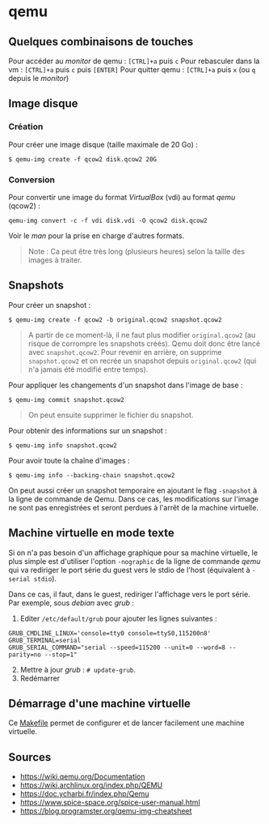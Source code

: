 qemu
====

## Quelques combinaisons de touches

Pour accéder au *monitor* de qemu : `[CTRL]+a` puis `c`
Pour rebasculer dans la vm : `[CTRL]+a` puis `c` puis `[ENTER]`
Pour quitter qemu : `[CTRL]+a` puis `x` (ou `q` depuis le *monitor*)

## Image disque

### Création

Pour créer une image disque (taille maximale de 20 Go) :
```
$ qemu-img create -f qcow2 disk.qcow2 20G
```

### Conversion

Pour convertir une image du format *VirtualBox* (vdi) au format *qemu* (qcow2) :
```
qemu-img convert -c -f vdi disk.vdi -O qcow2 disk.qcow2
```

Voir le *man* pour la prise en charge d'autres formats.

> Note : Ca peut être très long (plusieurs heures) selon la taille des images à traiter.

## Snapshots

Pour créer un snapshot :
```
$ qemu-img create -f qcow2 -b original.qcow2 snapshot.qcow2
```

> A partir de ce moment-là, il ne faut plus modifier `original.qcow2` (au risque de corrompre les snapshots créés). Qemu doit donc être lancé avec `snapshot.qcow2`. Pour revenir en arrière, on supprime `snapshot.qcow2` et on recrée un snapshot depuis `original.qcow2` (qui n'a jamais été modifié entre temps).

Pour appliquer les changements d'un snapshot dans l'image de base :
```
$ qemu-img commit snapshot.qcow2
```

> On peut ensuite supprimer le fichier du snapshot.

Pour obtenir des informations sur un snapshot :
```
$ qemu-img info snapshot.qcow2
```

Pour avoir toute la chaîne d'images :
```
$ qemu-img info --backing-chain snapshot.qcow2
```

On peut aussi créer un snapshot temporaire en ajoutant le flag `-snapshot` à la ligne de commande de Qemu. Dans ce cas, les modifications sur l'image ne sont pas enregistrées et seront perdues à l'arrêt de la machine virtuelle.

## Machine virtuelle en mode texte

Si on n'a pas besoin d'un affichage graphique pour sa machine virtuelle, le plus simple est d'utiliser l'option `-nographic` de la ligne de commande *qemu* qui va rediriger le port série du guest vers le stdio de l'host (équivalent à `-serial stdio`).

Dans ce cas, il faut, dans le guest, rediriger l'affichage vers le port série. Par exemple, sous *debian* avec *grub* :

1. Editer `/etc/default/grub` pour ajouter les lignes suivantes :
```
GRUB_CMDLINE_LINUX='console=tty0 console=ttyS0,115200n8'
GRUB_TERMINAL=serial
GRUB_SERIAL_COMMAND="serial --speed=115200 --unit=0 --word=8 --parity=no --stop=1"
```
2. Mettre à jour *grub* : `# update-grub`.
3. Redémarrer

## Démarrage d'une machine virtuelle

Ce [Makefile](./Makefile) permet de configurer et de lancer facilement une machine virtuelle.

## Sources

- <https://wiki.qemu.org/Documentation>
- <https://wiki.archlinux.org/index.php/QEMU>
- <https://doc.ycharbi.fr/index.php/Qemu>
- <https://www.spice-space.org/spice-user-manual.html>
- <https://blog.programster.org/qemu-img-cheatsheet>

